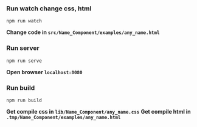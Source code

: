 ### Run watch change css, html

`npm run watch`

**Change code in `src/Name_Component/examples/any_name.html`**

### Run server

`npm run serve`

**Open browser `localhost:8080`**

### Run build

`npm run build`

**Get compile css in `lib/Name_Component/any_name.css`**
**Get compile html in `.tmp/Name_Component/examples/any_name.html`**
